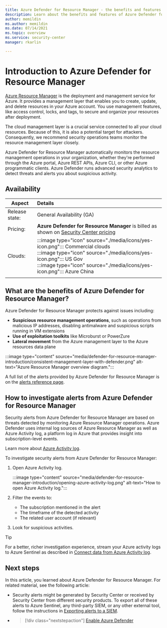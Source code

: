 ```yaml
---
title: Azure Defender for Resource Manager - the benefits and features
description: Learn about the benefits and features of Azure Defender for Resource Manager
author: memildin
ms.author: memildin
ms.date: 07/14/2021
ms.topic: overview
ms.service: security-center
manager: rkarlin

---
```


# Introduction to Azure Defender for Resource Manager

[Azure Resource Manager](../azure-resource-manager/management/overview.md) is the deployment and management service for Azure. It provides a management layer that enables you to create, update, and delete resources in your Azure account. You use management features, like access control, locks, and tags, to secure and organize your resources after deployment.

The cloud management layer is a crucial service connected to all your cloud resources. Because of this, it is also a potential target for attackers. Consequently, we recommend security operations teams monitor the resource management layer closely. 

Azure Defender for Resource Manager automatically monitors the resource management operations in your organization, whether they're performed through the Azure portal, Azure REST APIs, Azure CLI, or other Azure programmatic clients. Azure Defender runs advanced security analytics to detect threats and alerts you about suspicious activity.

## Availability

|Aspect|Details|
|----|:----|
|Release state:|General Availability (GA)|
|Pricing:|**Azure Defender for Resource Manager** is billed as shown on [Security Center pricing](https://azure.microsoft.com/pricing/details/security-center/)|
|Clouds:|:::image type="icon" source="./media/icons/yes-icon.png"::: Commercial clouds<br>:::image type="icon" source="./media/icons/yes-icon.png"::: US Gov<br>:::image type="icon" source="./media/icons/yes-icon.png"::: Azure China|
|||

## What are the benefits of Azure Defender for Resource Manager?

Azure Defender for Resource Manager protects against issues including:

- **Suspicious resource management operations**, such as operations from malicious IP addresses, disabling antimalware and suspicious scripts running in VM extensions
- **Use of exploitation toolkits** like Microburst or PowerZure
- **Lateral movement** from the Azure management layer to the Azure resources data plane

:::image type="content" source="media/defender-for-resource-manager-introduction/consistent-management-layer-with-defender.png" alt-text="Azure Resource Manager overview diagram.":::

A full list of the alerts provided by Azure Defender for Resource Manager is on the [alerts reference page](alerts-reference.md#alerts-resourcemanager).


 ## How to investigate alerts from Azure Defender for Resource Manager

Security alerts from Azure Defender for Resource Manager are based on threats detected by monitoring Azure Resource Manager operations. Azure Defender uses internal log sources of Azure Resource Manager as well as Azure Activity log, a platform log in Azure that provides insight into subscription-level events.

Learn more about [Azure Activity log](../azure-monitor/essentials/activity-log.md).

To investigate security alerts from Azure Defender for Resource Manager:

1. Open Azure Activity log.

    :::image type="content" source="media/defender-for-resource-manager-introduction/opening-azure-activity-log.png" alt-text="How to open Azure Activity log.":::

1. Filter the events to:
    - The subscription mentioned in the alert
    - The timeframe of the detected activity
    - The related user account (if relevant)

1. Look for suspicious activities.

> [!TIP]
> For a better, richer investigation experience, stream your Azure activity logs to Azure Sentinel as described in [Connect data from Azure Activity log](../sentinel/connect-azure-activity.md).



## Next steps

In this article, you learned about Azure Defender for Resource Manager. For related material, see the following article: 

- Security alerts might be generated by Security Center or received by Security Center from different security products. To export all of these alerts to Azure Sentinel, any third-party SIEM, or any other external tool, follow the instructions in [Exporting alerts to a SIEM](continuous-export.md).

- > [!div class="nextstepaction"]
    > [Enable Azure Defender](enable-azure-defender.md)